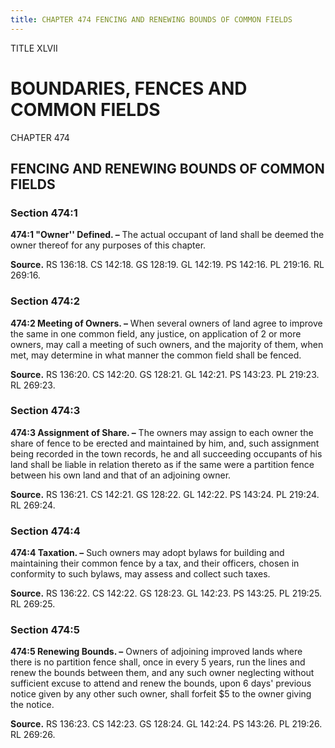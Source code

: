 ```yaml
---
title: CHAPTER 474 FENCING AND RENEWING BOUNDS OF COMMON FIELDS
---
```


TITLE XLVII
                                             
BOUNDARIES, FENCES AND COMMON FIELDS
====================================

CHAPTER 474
                                             
FENCING AND RENEWING BOUNDS OF COMMON FIELDS
--------------------------------------------

### Section 474:1

 **474:1 "Owner'' Defined. –** The actual occupant of land shall be
deemed the owner thereof for any purposes of this chapter.

**Source.** RS 136:18. CS 142:18. GS 128:19. GL 142:19. PS 142:16. PL
219:16. RL 269:16.

### Section 474:2

 **474:2 Meeting of Owners. –** When several owners of land agree to
improve the same in one common field, any justice, on application of 2
or more owners, may call a meeting of such owners, and the majority of
them, when met, may determine in what manner the common field shall be
fenced.

**Source.** RS 136:20. CS 142:20. GS 128:21. GL 142:21. PS 143:23. PL
219:23. RL 269:23.

### Section 474:3

 **474:3 Assignment of Share. –** The owners may assign to each owner
the share of fence to be erected and maintained by him, and, such
assignment being recorded in the town records, he and all succeeding
occupants of his land shall be liable in relation thereto as if the same
were a partition fence between his own land and that of an adjoining
owner.

**Source.** RS 136:21. CS 142:21. GS 128:22. GL 142:22. PS 143:24. PL
219:24. RL 269:24.

### Section 474:4

 **474:4 Taxation. –** Such owners may adopt bylaws for building and
maintaining their common fence by a tax, and their officers, chosen in
conformity to such bylaws, may assess and collect such taxes.

**Source.** RS 136:22. CS 142:22. GS 128:23. GL 142:23. PS 143:25. PL
219:25. RL 269:25.

### Section 474:5

 **474:5 Renewing Bounds. –** Owners of adjoining improved lands
where there is no partition fence shall, once in every 5 years, run the
lines and renew the bounds between them, and any such owner neglecting
without sufficient excuse to attend and renew the bounds, upon 6 days'
previous notice given by any other such owner, shall forfeit 
                                             $5 to the
owner giving the notice.

**Source.** RS 136:23. CS 142:23. GS 128:24. GL 142:24. PS 143:26. PL
219:26. RL 269:26.
